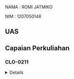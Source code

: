 NAMA : ROMI JATMIKO

NIM : 1207050146

## UAS

## Capaian Perkuliahan

### CLO-0211

<details>
<sumarry> Demo : Git Instalation
</sumarry>
<details>

<sumarry> Demo : Github project initialization
</sumarry>

<sumarry> Demo : Hoppscotch / Postman access
</sumarry>

<sumarry> Demo : PHP & Composer installation & hello world
</sumarry>

<sumarry> Demo : Git Instalation
</sumarry>

</details>

### CLO-0212

<details>

</details>

### CLO-0213

<sumarry> Demo : Git Instalation
</sumarry>

<sumarry> Demo : Github project initialization
</sumarry>

<sumarry> Demo : Hoppscotch / Postman access
</sumarry>

<sumarry> Demo : PHP & Composer installation & hello world
</sumarry>

<sumarry> Demo : Git Instalation
</sumarry>

</details>
